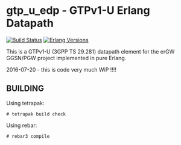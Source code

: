 gtp_u_edp - GTPv1-U Erlang Datapath
===================================
[![Build Status][travis badge]][travis]
[![Erlang Versions][erlang version badge]][travis]

This is a GTPv1-U (3GPP TS 29.281) datapath element for the erGW GGSN/PGW project implemented in pure Erlang.

2016-07-20 - this is code very much WiP !!!!

BUILDING
--------

Using tetrapak:

    # tetrapak build check

Using rebar:

    # rebar3 compile

<!-- Badges -->
[travis]: https://travis-ci.org/travelping/gtp_u_edp
[travis badge]: https://img.shields.io/travis/travelping/gtp_u_edp/master.svg?style=flat-square
[erlang version badge]: https://img.shields.io/badge/erlang-R19.1%20to%2019.3-blue.svg?style=flat-square
